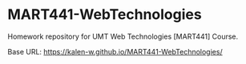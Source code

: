 # MART441-WebTechnologies
Homework repository for UMT Web Technologies [MART441] Course.

Base URL:
https://kalen-w.github.io/MART441-WebTechnologies/
